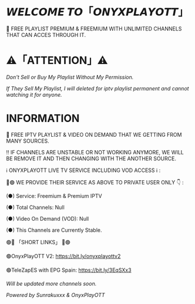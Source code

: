 # 𝙒𝙀𝙇𝘾𝙊𝙈𝙀 𝙏𝙊「𝙊𝙉𝙔𝙓𝙋𝙇𝘼𝙔𝙊𝙏𝙏」




💯 FREE PLAYLIST PREMIUM & FREEMIUM WITH UNLIMITED CHANNELS THAT CAN ACCES THROUGH IT.



# ⚠️「ATTENTION」⚠️



*Don't Sell or Buy My Playlist Without My Permission.*

*If They Sell My Playlist, I will deleted for iptv playlist permanent and cannot watching it for anyone.*



























# INFORMATION 






💯 FREE IPTV PLAYLIST & VIDEO ON DEMAND THAT WE GETTING FROM MANY SOURCES.




‼️ IF CHANNELS ARE UNSTABLE OR NOT WORKING ANYMORE, WE WILL BE REMOVE IT AND THEN CHANGING WITH THE ANOTHER SOURCE.








ℹ️ ONYXPLAYOTT LIVE TV SERVICE INCLUDING VOD ACCESS ℹ️ :


🔴🟢 WE PROVIDE THEIR SERVICE AS ABOVE TO PRIVATE USER ONLY 👇 :




(●) Service: Freemium & Premium IPTV



(●) Total Channels: Null



(●) Video On Demand (VOD): Null




(●) This Channels are Currently Stable.



🟢🔴 「SHORT LINKS」 🔴🟢





🟢OnyxPlayOTT V2: https://bit.ly/onyxplayottv2



🟢TeleZapES with EPG Spain: https://bit.ly/3EqSXx3


*Will be updated more channels soon.*



*Powered by Sunrakuxxx & OnyxPlayOTT*






















